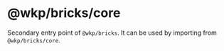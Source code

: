 # @wkp/bricks/core

Secondary entry point of `@wkp/bricks`. It can be used by importing from `@wkp/bricks/core`.
